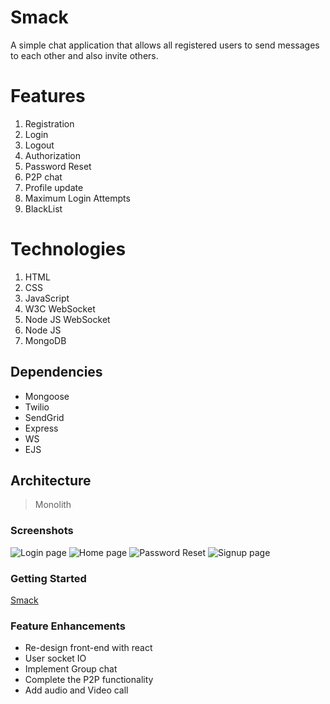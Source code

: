 # Smack

A simple chat application that allows all registered users to send messages to each other and also invite others.

# Features

1. Registration
2. Login
3. Logout
4. Authorization
5. Password Reset
6. P2P chat
7. Profile update
8. Maximum Login Attempts
9. BlackList

# Technologies

1. HTML
2. CSS
3. JavaScript
4. W3C WebSocket
5. Node JS WebSocket
6. Node JS
7. MongoDB

## Dependencies

- Mongoose
- Twilio
- SendGrid
- Express
- WS
- EJS

## Architecture

> Monolith

### Screenshots

![Login page](https://i.ibb.co/WGLCBLX/desktop-login.png)
![Home page](https://i.ibb.co/QNwcftf/home.png)
![Password Reset](https://i.ibb.co/Xp30wkN/reset-password.png)
![Signup page](https://i.ibb.co/2M10FDT/signup.png)

### Getting Started

[Smack](https://smacku.herokuapp.com/)

### Feature Enhancements

- Re-design front-end with react
- User socket IO
- Implement Group chat
- Complete the P2P functionality
- Add audio and Video call
